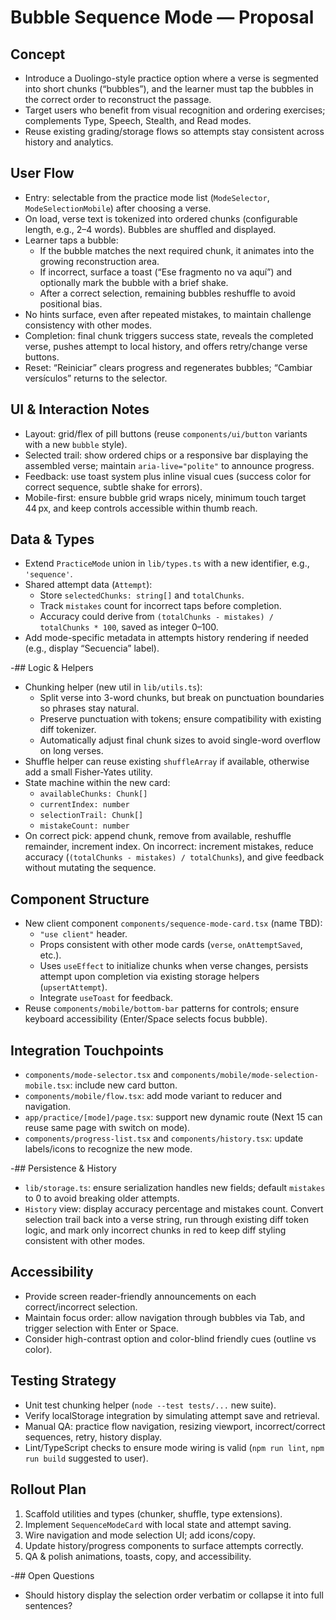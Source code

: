 # Bubble Sequence Mode — Proposal

## Concept
- Introduce a Duolingo-style practice option where a verse is segmented into short chunks (“bubbles”), and the learner must tap the bubbles in the correct order to reconstruct the passage.
- Target users who benefit from visual recognition and ordering exercises; complements Type, Speech, Stealth, and Read modes.
- Reuse existing grading/storage flows so attempts stay consistent across history and analytics.

## User Flow
- Entry: selectable from the practice mode list (`ModeSelector`, `ModeSelectionMobile`) after choosing a verse.
- On load, verse text is tokenized into ordered chunks (configurable length, e.g., 2–4 words). Bubbles are shuffled and displayed.
- Learner taps a bubble:
  - If the bubble matches the next required chunk, it animates into the growing reconstruction area.
  - If incorrect, surface a toast (“Ese fragmento no va aquí”) and optionally mark the bubble with a brief shake.
  - After a correct selection, remaining bubbles reshuffle to avoid positional bias.
- No hints surface, even after repeated mistakes, to maintain challenge consistency with other modes.
- Completion: final chunk triggers success state, reveals the completed verse, pushes attempt to local history, and offers retry/change verse buttons.
- Reset: “Reiniciar” clears progress and regenerates bubbles; “Cambiar versículos” returns to the selector.

## UI & Interaction Notes
- Layout: grid/flex of pill buttons (reuse `components/ui/button` variants with a new `bubble` style).
- Selected trail: show ordered chips or a responsive bar displaying the assembled verse; maintain `aria-live="polite"` to announce progress.
- Feedback: use toast system plus inline visual cues (success color for correct sequence, subtle shake for errors).
- Mobile-first: ensure bubble grid wraps nicely, minimum touch target 44 px, and keep controls accessible within thumb reach.

## Data & Types
- Extend `PracticeMode` union in `lib/types.ts` with a new identifier, e.g., `'sequence'`.
- Shared attempt data (`Attempt`):
  - Store `selectedChunks: string[]` and `totalChunks`.
  - Track `mistakes` count for incorrect taps before completion.
  - Accuracy could derive from `(totalChunks - mistakes) / totalChunks * 100`, saved as integer 0–100.
- Add mode-specific metadata in attempts history rendering if needed (e.g., display “Secuencia” label).

-## Logic & Helpers
- Chunking helper (new util in `lib/utils.ts`):
  - Split verse into 3-word chunks, but break on punctuation boundaries so phrases stay natural.
  - Preserve punctuation with tokens; ensure compatibility with existing diff tokenizer.
  - Automatically adjust final chunk sizes to avoid single-word overflow on long verses.
- Shuffle helper can reuse existing `shuffleArray` if available, otherwise add a small Fisher-Yates utility.
- State machine within the new card:
  - `availableChunks: Chunk[]`
  - `currentIndex: number`
  - `selectionTrail: Chunk[]`
  - `mistakeCount: number`
- On correct pick: append chunk, remove from available, reshuffle remainder, increment index. On incorrect: increment mistakes, reduce accuracy (`(totalChunks - mistakes) / totalChunks`), and give feedback without mutating the sequence.

## Component Structure
- New client component `components/sequence-mode-card.tsx` (name TBD):
  - `"use client"` header.
  - Props consistent with other mode cards (`verse`, `onAttemptSaved`, etc.).
  - Uses `useEffect` to initialize chunks when verse changes, persists attempt upon completion via existing storage helpers (`upsertAttempt`).
  - Integrate `useToast` for feedback.
- Reuse `components/mobile/bottom-bar` patterns for controls; ensure keyboard accessibility (Enter/Space selects focus bubble).

## Integration Touchpoints
- `components/mode-selector.tsx` and `components/mobile/mode-selection-mobile.tsx`: include new card button.
- `components/mobile/flow.tsx`: add mode variant to reducer and navigation.
- `app/practice/[mode]/page.tsx`: support new dynamic route (Next 15 can reuse same page with switch on mode).
- `components/progress-list.tsx` and `components/history.tsx`: update labels/icons to recognize the new mode.

-## Persistence & History
- `lib/storage.ts`: ensure serialization handles new fields; default `mistakes` to 0 to avoid breaking older attempts.
- `History` view: display accuracy percentage and mistakes count. Convert selection trail back into a verse string, run through existing diff token logic, and mark only incorrect chunks in red to keep diff styling consistent with other modes.

## Accessibility
- Provide screen reader-friendly announcements on each correct/incorrect selection.
- Maintain focus order: allow navigation through bubbles via Tab, and trigger selection with Enter or Space.
- Consider high-contrast option and color-blind friendly cues (outline vs color).

## Testing Strategy
- Unit test chunking helper (`node --test tests/...` new suite).
- Verify localStorage integration by simulating attempt save and retrieval.
- Manual QA: practice flow navigation, resizing viewport, incorrect/correct sequences, retry, history display.
- Lint/TypeScript checks to ensure mode wiring is valid (`npm run lint`, `npm run build` suggested to user).

## Rollout Plan
1. Scaffold utilities and types (chunker, shuffle, type extensions).
2. Implement `SequenceModeCard` with local state and attempt saving.
3. Wire navigation and mode selection UI; add icons/copy.
4. Update history/progress components to surface attempts correctly.
5. QA & polish animations, toasts, copy, and accessibility.

-## Open Questions
- Should history display the selection order verbatim or collapse it into full sentences?
